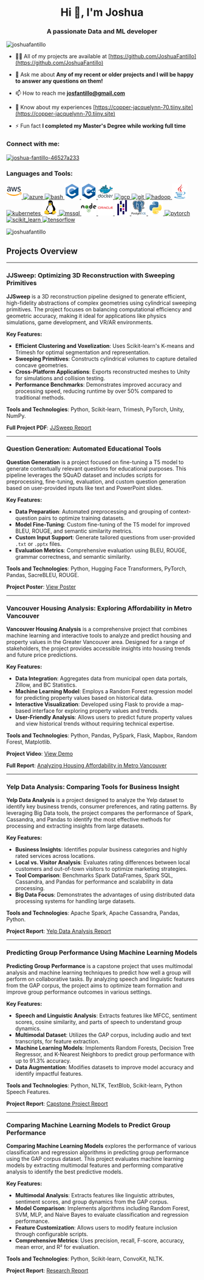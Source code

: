 <h1 align="center">Hi 👋, I'm Joshua</h1>
<h3 align="center">A passionate Data and ML developer</h3>

<p align="left"> <img src="https://komarev.com/ghpvc/?username=joshuafantillo&label=Profile%20views&color=0e75b6&style=flat" alt="joshuafantillo" /> </p>

- 👨‍💻 All of my projects are available at [https://github.com/JoshuaFantillo](https://github.com/JoshuaFantillo)

- 💬 Ask me about **Any of my recent or older projects and I will be happy to answer any questions on them!**

- 📫 How to reach me **josfantillo@gmail.com**

- 📄 Know about my experiences [https://copper-jacquelynn-70.tiiny.site](https://copper-jacquelynn-70.tiiny.site)

- ⚡ Fun fact **I completed my Master's Degree while working full time**

<h3 align="left">Connect with me:</h3>
<p align="left">
<a href="https://linkedin.com/in/joshua-fantillo-46527a233" target="blank"><img align="center" src="https://raw.githubusercontent.com/rahuldkjain/github-profile-readme-generator/master/src/images/icons/Social/linked-in-alt.svg" alt="joshua-fantillo-46527a233" height="30" width="40" /></a>
</p>

<h3 align="left">Languages and Tools:</h3>
<p align="left"> <a href="https://aws.amazon.com" target="_blank" rel="noreferrer"> <img src="https://raw.githubusercontent.com/devicons/devicon/master/icons/amazonwebservices/amazonwebservices-original-wordmark.svg" alt="aws" width="40" height="40"/> </a> <a href="https://azure.microsoft.com/en-in/" target="_blank" rel="noreferrer"> <img src="https://www.vectorlogo.zone/logos/microsoft_azure/microsoft_azure-icon.svg" alt="azure" width="40" height="40"/> </a> <a href="https://www.gnu.org/software/bash/" target="_blank" rel="noreferrer"> <img src="https://www.vectorlogo.zone/logos/gnu_bash/gnu_bash-icon.svg" alt="bash" width="40" height="40"/> </a> <a href="https://www.cprogramming.com/" target="_blank" rel="noreferrer"> <img src="https://raw.githubusercontent.com/devicons/devicon/master/icons/c/c-original.svg" alt="c" width="40" height="40"/> </a> <a href="https://www.w3schools.com/cpp/" target="_blank" rel="noreferrer"> <img src="https://raw.githubusercontent.com/devicons/devicon/master/icons/cplusplus/cplusplus-original.svg" alt="cplusplus" width="40" height="40"/> </a> <a href="https://www.docker.com/" target="_blank" rel="noreferrer"> <img src="https://raw.githubusercontent.com/devicons/devicon/master/icons/docker/docker-original-wordmark.svg" alt="docker" width="40" height="40"/> </a> <a href="https://cloud.google.com" target="_blank" rel="noreferrer"> <img src="https://www.vectorlogo.zone/logos/google_cloud/google_cloud-icon.svg" alt="gcp" width="40" height="40"/> </a> <a href="https://git-scm.com/" target="_blank" rel="noreferrer"> <img src="https://www.vectorlogo.zone/logos/git-scm/git-scm-icon.svg" alt="git" width="40" height="40"/> </a> <a href="https://hadoop.apache.org/" target="_blank" rel="noreferrer"> <img src="https://www.vectorlogo.zone/logos/apache_hadoop/apache_hadoop-icon.svg" alt="hadoop" width="40" height="40"/> </a> <a href="https://www.java.com" target="_blank" rel="noreferrer"> <img src="https://raw.githubusercontent.com/devicons/devicon/master/icons/java/java-original.svg" alt="java" width="40" height="40"/> </a> <a href="https://kubernetes.io" target="_blank" rel="noreferrer"> <img src="https://www.vectorlogo.zone/logos/kubernetes/kubernetes-icon.svg" alt="kubernetes" width="40" height="40"/> </a> <a href="https://www.linux.org/" target="_blank" rel="noreferrer"> <img src="https://raw.githubusercontent.com/devicons/devicon/master/icons/linux/linux-original.svg" alt="linux" width="40" height="40"/> </a> <a href="https://www.microsoft.com/en-us/sql-server" target="_blank" rel="noreferrer"> <img src="https://www.svgrepo.com/show/303229/microsoft-sql-server-logo.svg" alt="mssql" width="40" height="40"/> </a> <a href="https://nodejs.org" target="_blank" rel="noreferrer"> <img src="https://raw.githubusercontent.com/devicons/devicon/master/icons/nodejs/nodejs-original-wordmark.svg" alt="nodejs" width="40" height="40"/> </a> <a href="https://www.oracle.com/" target="_blank" rel="noreferrer"> <img src="https://raw.githubusercontent.com/devicons/devicon/master/icons/oracle/oracle-original.svg" alt="oracle" width="40" height="40"/> </a> <a href="https://pandas.pydata.org/" target="_blank" rel="noreferrer"> <img src="https://raw.githubusercontent.com/devicons/devicon/2ae2a900d2f041da66e950e4d48052658d850630/icons/pandas/pandas-original.svg" alt="pandas" width="40" height="40"/> </a> <a href="https://www.postgresql.org" target="_blank" rel="noreferrer"> <img src="https://raw.githubusercontent.com/devicons/devicon/master/icons/postgresql/postgresql-original-wordmark.svg" alt="postgresql" width="40" height="40"/> </a> <a href="https://www.python.org" target="_blank" rel="noreferrer"> <img src="https://raw.githubusercontent.com/devicons/devicon/master/icons/python/python-original.svg" alt="python" width="40" height="40"/> </a> <a href="https://pytorch.org/" target="_blank" rel="noreferrer"> <img src="https://www.vectorlogo.zone/logos/pytorch/pytorch-icon.svg" alt="pytorch" width="40" height="40"/> </a> <a href="https://scikit-learn.org/" target="_blank" rel="noreferrer"> <img src="https://upload.wikimedia.org/wikipedia/commons/0/05/Scikit_learn_logo_small.svg" alt="scikit_learn" width="40" height="40"/> </a> <a href="https://www.tensorflow.org" target="_blank" rel="noreferrer"> <img src="https://www.vectorlogo.zone/logos/tensorflow/tensorflow-icon.svg" alt="tensorflow" width="40" height="40"/> </a> </p>

<p><img align="center" src="https://github-readme-stats.vercel.app/api/top-langs?username=joshuafantillo&show_icons=true&locale=en&layout=compact" alt="joshuafantillo" /></p>

## Projects Overview
---------------------------------------------------------------
### JJSweep: Optimizing 3D Reconstruction with Sweeping Primitives
**JJSweep** is a 3D reconstruction pipeline designed to generate efficient, high-fidelity abstractions of complex geometries using cylindrical sweeping primitives. The project focuses on balancing computational efficiency and geometric accuracy, making it ideal for applications like physics simulations, game development, and VR/AR environments.

**Key Features:**
- **Efficient Clustering and Voxelization**: Uses Scikit-learn's K-means and Trimesh for optimal segmentation and representation.
- **Sweeping Primitives**: Constructs cylindrical volumes to capture detailed concave geometries.
- **Cross-Platform Applications**: Exports reconstructed meshes to Unity for simulations and collision testing.
- **Performance Benchmarks**: Demonstrates improved accuracy and processing speed, reducing runtime by over 50% compared to traditional methods.

**Tools and Technologies**: Python, Scikit-learn, Trimesh, PyTorch, Unity, NumPy.

**Full Project PDF**: [JJSweep Report](https://github.com/JoshuaFantillo/jjsweep/blob/main/JJSweep.pdf)

---------------------------------------------------------------
### Question Generation: Automated Educational Tools
**Question Generation** is a project focused on fine-tuning a T5 model to generate contextually relevant questions for educational purposes. This pipeline leverages the SQuAD dataset and includes scripts for preprocessing, fine-tuning, evaluation, and custom question generation based on user-provided inputs like text and PowerPoint slides.

**Key Features:**
- **Data Preparation**: Automated preprocessing and grouping of context-question pairs to optimize training datasets.
- **Model Fine-Tuning**: Custom fine-tuning of the T5 model for improved BLEU, ROUGE, and semantic similarity metrics.
- **Custom Input Support**: Generate tailored questions from user-provided `.txt` or `.pptx` files.
- **Evaluation Metrics**: Comprehensive evaluation using BLEU, ROUGE, grammar correctness, and semantic similarity.

**Tools and Technologies**: Python, Hugging Face Transformers, PyTorch, Pandas, SacreBLEU, ROUGE.

**Project Poster**: [View Poster](Question_Generation_Poster%20(1).pdf)

---------------------------------------------------------------
### Vancouver Housing Analysis: Exploring Affordability in Metro Vancouver
**Vancouver Housing Analysis** is a comprehensive project that combines machine learning and interactive tools to analyze and predict housing and property values in the Greater Vancouver area. Designed for a range of stakeholders, the project provides accessible insights into housing trends and future price predictions.

**Key Features:**
- **Data Integration**: Aggregates data from municipal open data portals, Zillow, and BC Statistics.
- **Machine Learning Model**: Employs a Random Forest regression model for predicting property values based on historical data.
- **Interactive Visualization**: Developed using Flask to provide a map-based interface for exploring property values and trends.
- **User-Friendly Analysis**: Allows users to predict future property values and view historical trends without requiring technical expertise.

**Tools and Technologies**: Python, Pandas, PySpark, Flask, Mapbox, Random Forest, Matplotlib.

**Project Video**: [View Demo](https://www.youtube.com/watch?v=KLs9jWV99I8)

**Full Report**: [Analyzing Housing Affordability in Metro Vancouver](Analyzing%20Housing%20Affordability%20in%20Metro%20Vancouver.pdf)

---------------------------------------------------------------
### Yelp Data Analysis: Comparing Tools for Business Insight
**Yelp Data Analysis** is a project designed to analyze the Yelp dataset to identify key business trends, consumer preferences, and rating patterns. By leveraging Big Data tools, the project compares the performance of Spark, Cassandra, and Pandas to identify the most effective methods for processing and extracting insights from large datasets.

**Key Features:**
- **Business Insights**: Identifies popular business categories and highly rated services across locations.
- **Local vs. Visitor Analysis**: Evaluates rating differences between local customers and out-of-town visitors to optimize marketing strategies.
- **Tool Comparison**: Benchmarks Spark DataFrames, Spark SQL, Cassandra, and Pandas for performance and scalability in data processing.
- **Big Data Focus**: Demonstrates the advantages of using distributed data processing systems for handling large datasets.

**Tools and Technologies**: Apache Spark, Apache Cassandra, Pandas, Python.

**Project Report**: [Yelp Data Analysis Report](https://github.com/JoshuaFantillo/yelp_dataset_analysis/blob/main/Project%20Report.pdf)

---------------------------------------------------------------
### Predicting Group Performance Using Machine Learning Models
**Predicting Group Performance** is a capstone project that uses multimodal analysis and machine learning techniques to predict how well a group will perform on collaborative tasks. By analyzing speech and linguistic features from the GAP corpus, the project aims to optimize team formation and improve group performance outcomes in various settings.

**Key Features:**
- **Speech and Linguistic Analysis**: Extracts features like MFCC, sentiment scores, cosine similarity, and parts of speech to understand group dynamics.
- **Multimodal Dataset**: Utilizes the GAP corpus, including audio and text transcripts, for feature extraction.
- **Machine Learning Models**: Implements Random Forests, Decision Tree Regressor, and K-Nearest Neighbors to predict group performance with up to 91.3% accuracy.
- **Data Augmentation**: Modifies datasets to improve model accuracy and identify impactful features.

**Tools and Technologies**: Python, NLTK, TextBlob, Scikit-learn, Python Speech Features.

**Project Report**: [Capstone Project Report](https://github.com/JoshuaFantillo/predicting-group-performance-using-machine-learning-models/blob/main/Capstone_Project.pdf)

---------------------------------------------------------------
### Comparing Machine Learning Models to Predict Group Performance
**Comparing Machine Learning Models** explores the performance of various classification and regression algorithms in predicting group performance using the GAP corpus dataset. This project evaluates machine learning models by extracting multimodal features and performing comparative analysis to identify the best predictive models.

**Key Features:**
- **Multimodal Analysis**: Extracts features like linguistic attributes, sentiment scores, and group dynamics from the GAP corpus.
- **Model Comparison**: Implements algorithms including Random Forest, SVM, MLP, and Naive Bayes to evaluate classification and regression performance.
- **Feature Customization**: Allows users to modify feature inclusion through configurable scripts.
- **Comprehensive Metrics**: Uses precision, recall, F-score, accuracy, mean error, and R² for evaluation.

**Tools and Technologies**: Python, Scikit-learn, ConvoKit, NLTK.

**Project Report**: [Research Report](https://github.com/JoshuaFantillo/comparing-different-machine-learning-models-to-predict-group-performance/blob/main/Research_School.pdf)
